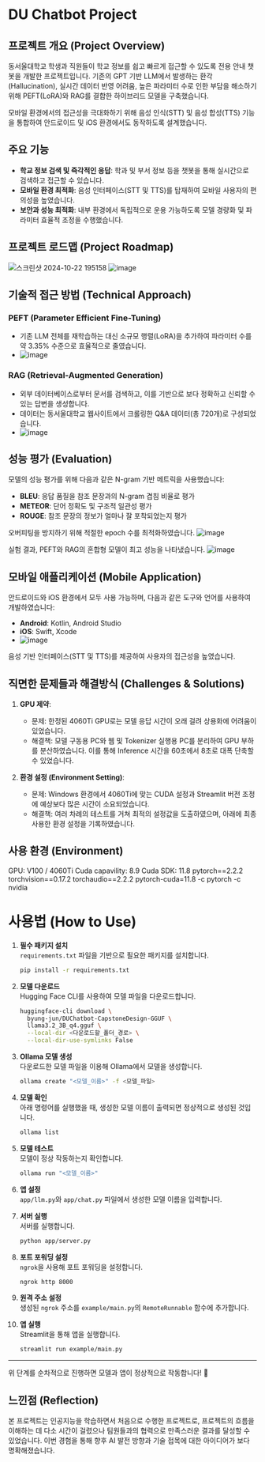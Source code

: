 # DU Chatbot Project

## 프로젝트 개요 (Project Overview)
동서울대학교 학생과 직원들이 학교 정보를 쉽고 빠르게 접근할 수 있도록 전용 안내 챗봇을 개발한 프로젝트입니다. 기존의 GPT 기반 LLM에서 발생하는 환각(Hallucination), 실시간 데이터 반영 어려움, 높은 파라미터 수로 인한 부담을 해소하기 위해 PEFT(LoRA)와 RAG를 결합한 하이브리드 모델을 구축했습니다.

모바일 환경에서의 접근성을 극대화하기 위해 음성 인식(STT) 및 음성 합성(TTS) 기능을 통합하여 안드로이드 및 iOS 환경에서도 동작하도록 설계했습니다.

## 주요 기능
- **학교 정보 검색 및 즉각적인 응답**: 학과 및 부서 정보 등을 챗봇을 통해 실시간으로 검색하고 접근할 수 있습니다.
- **모바일 환경 최적화**: 음성 인터페이스(STT 및 TTS)를 탑재하여 모바일 사용자의 편의성을 높였습니다.
- **보안과 성능 최적화**: 내부 환경에서 독립적으로 운용 가능하도록 모델 경량화 및 파라미터 효율적 조정을 수행했습니다.

## 프로젝트 로드맵 (Project Roadmap)
![스크린샷 2024-10-22 195158](https://github.com/user-attachments/assets/9db9a29b-bbd3-489e-a319-7ef2bafd4c6d)
![image](https://github.com/user-attachments/assets/f07af4b2-81f6-4700-bb9f-63705a682ae3)


## 기술적 접근 방법 (Technical Approach)

### PEFT (Parameter Efficient Fine-Tuning)
- 기존 LLM 전체를 재학습하는 대신 소규모 행렬(LoRA)을 추가하여 파라미터 수를 약 3.35% 수준으로 효율적으로 줄였습니다.
- ![image](https://github.com/user-attachments/assets/2c7c71a6-e4ee-4c84-a7e0-e92b69d65e17)


### RAG (Retrieval-Augmented Generation)
- 외부 데이터베이스로부터 문서를 검색하고, 이를 기반으로 보다 정확하고 신뢰할 수 있는 답변을 생성합니다.
- 데이터는 동서울대학교 웹사이트에서 크롤링한 Q&A 데이터(총 720개)로 구성되었습니다.
- ![image](https://github.com/user-attachments/assets/301404df-9f9c-4e73-9fc8-9b03fb4bc663)


## 성능 평가 (Evaluation)
모델의 성능 평가를 위해 다음과 같은 N-gram 기반 메트릭을 사용했습니다:
- **BLEU**: 응답 품질을 참조 문장과의 N-gram 겹침 비율로 평가
- **METEOR**: 단어 정확도 및 구조적 일관성 평가
- **ROUGE**: 참조 문장의 정보가 얼마나 잘 포착되었는지 평가

오버피팅을 방지하기 위해 적절한 epoch 수를 최적화하였습니다.
![image](https://github.com/user-attachments/assets/caca49b8-2696-4c49-84f1-3867488dc450)

실험 결과, PEFT와 RAG의 혼합형 모델이 최고 성능을 나타냈습니다.
![image](https://github.com/user-attachments/assets/374ab6ef-a38f-44c1-b6bd-c747c086a4b0)


## 모바일 애플리케이션 (Mobile Application)
안드로이드와 iOS 환경에서 모두 사용 가능하며, 다음과 같은 도구와 언어를 사용하여 개발하였습니다:
- **Android**: Kotlin, Android Studio
- **iOS**: Swift, Xcode
- ![image](https://github.com/user-attachments/assets/fb646b48-eb67-4edb-a2c2-38a54c88ed8d)


음성 기반 인터페이스(STT 및 TTS)를 제공하여 사용자의 접근성을 높였습니다.

## 직면한 문제들과 해결방식 (Challenges & Solutions)
1. **GPU 제약**: 
   - 문제: 한정된 4060Ti GPU로는 모델 응답 시간이 오래 걸려 상용화에 어려움이 있었습니다.
   - 해결책: 모델 구동용 PC와 웹 및 Tokenizer 실행용 PC를 분리하여 GPU 부하를 분산하였습니다. 이를 통해 Inference 시간을 60초에서 8초로 대폭 단축할 수 있었습니다.

2. **환경 설정 (Environment Setting)**:
   - 문제: Windows 환경에서 4060Ti에 맞는 CUDA 설정과 Streamlit 버전 조정에 예상보다 많은 시간이 소요되었습니다.
   - 해결책: 여러 차례의 테스트를 거쳐 최적의 설정값을 도출하였으며, 아래에 최종 사용한 환경 설정을 기록하였습니다.

## 사용 환경 (Environment)
GPU: V100 / 4060Ti
Cuda capavility: 8.9
Cuda SDK: 11.8
pytorch==2.2.2 torchvision==0.17.2 torchaudio==2.2.2 pytorch-cuda=11.8 -c pytorch -c nvidia

# 사용법 (How to Use)

1. **필수 패키지 설치**  
   `requirements.txt` 파일을 기반으로 필요한 패키지를 설치합니다.  
   ```bash
   pip install -r requirements.txt
   ```

2. **모델 다운로드**  
   Hugging Face CLI를 사용하여 모델 파일을 다운로드합니다.  
   ```bash
   huggingface-cli download \
     byung-jun/DUChatbot-CapstoneDesign-GGUF \
     llama3.2_3B_q4.gguf \
     --local-dir <다운로드할_폴더_경로> \
     --local-dir-use-symlinks False
   ```

3. **Ollama 모델 생성**  
   다운로드한 모델 파일을 이용해 Ollama에서 모델을 생성합니다.  
   ```bash
   ollama create "<모델_이름>" -f <모델_파일>
   ```

4. **모델 확인**  
   아래 명령어를 실행했을 때, 생성한 모델 이름이 출력되면 정상적으로 생성된 것입니다.  
   ```bash
   ollama list
   ```

5. **모델 테스트**  
   모델이 정상 작동하는지 확인합니다.  
   ```bash
   ollama run "<모델_이름>"
   ```

6. **앱 설정**  
   `app/llm.py`와 `app/chat.py` 파일에서 생성한 모델 이름을 입력합니다.

7. **서버 실행**  
   서버를 실행합니다.  
   ```bash
   python app/server.py
   ```

8. **포트 포워딩 설정**  
   `ngrok`을 사용해 포트 포워딩을 설정합니다.  
   ```bash
   ngrok http 8000
   ```

9. **원격 주소 설정**  
   생성된 `ngrok` 주소를 `example/main.py`의 `RemoteRunnable` 함수에 추가합니다.

10. **앱 실행**  
    Streamlit을 통해 앱을 실행합니다.  
    ```bash
    streamlit run example/main.py
    ```

---

위 단계를 순차적으로 진행하면 모델과 앱이 정상적으로 작동합니다! 🚀


## 느낀점 (Reflection)
본 프로젝트는 인공지능을 학습하면서 처음으로 수행한 프로젝트로, 프로젝트의 흐름을 이해하는 데 다소 시간이 걸렸으나 팀원들과의 협력으로 만족스러운 결과를 달성할 수 있었습니다. 이번 경험을 통해 향후 AI 발전 방향과 기술 접목에 대한 아이디어가 보다 명확해졌습니다.


